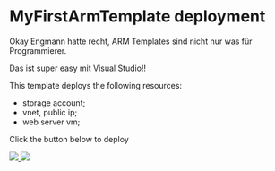 # MyFirstArmTemplate deployment

Okay Engmann hatte recht, ARM Templates sind nicht nur was für Programmierer.

Das ist super easy mit Visual Studio!!

This template deploys the following resources:

<ul><li>storage account;</li><li>vnet, public ip;</li><li>web server vm;</li></ul>

Click the button below to deploy

<a href="https://portal.azure.com/#create/Microsoft.Template/uri/https%3A%2F%2Fraw.githubusercontent.com%2FFlorianKirchner%2Ftest%2Fmaster%2FMyFirstArmTemplate%2Fazuredeploy.json" target="_blank">
    <img src="http://azuredeploy.net/deploybutton.png"/>
</a>
<a href="http://armviz.io/#/?load=https%3A%2F%2Fraw.githubusercontent.com%2FFlorianKirchner%2Ftest%2Fmaster%2FMyFirstArmTemplate%2Fazuredeploy.json" target="_blank">
    <img src="http://armviz.io/visualizebutton.png"/>
</a>

